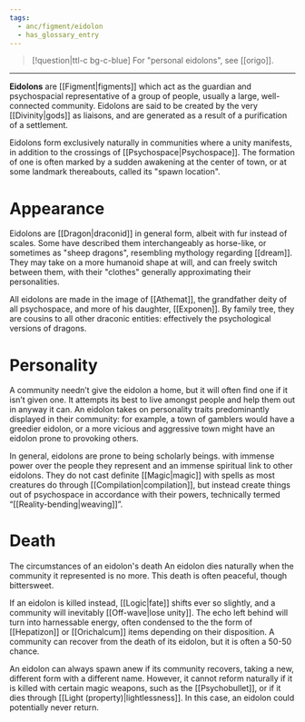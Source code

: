 ```yaml
---
tags:
  - anc/figment/eidolon
  - has_glossary_entry
---
```

>[!question|ttl-c bg-c-blue]  For "personal eidolons",  see [[origo]].

---
**Eidolons** are [[Figment|figments]] which act as the guardian and psychospacial representative of a group of people, usually a large, well-connected community. Eidolons are said to be created by the very [[Divinity|gods]] as liaisons, and are generated as a result of a purification of a settlement.

Eidolons form exclusively naturally in communities where a unity manifests, in addition to the crossings of [[Psychospace|Psychospace]]. The formation of one is often marked by a sudden awakening at the center of town, or at some landmark thereabouts, called its "spawn location". 

# Appearance
Eidolons are [[Dragon|draconid]] in general form, albeit with fur instead of scales. Some have described them interchangeably as horse-like, or sometimes as "sheep dragons", resembling mythology regarding [[dream]]. They may take on a more humanoid shape at will, and can freely switch between them, with their "clothes" generally approximating their personalities.

All eidolons are made in the image of [[Athemat]], the grandfather deity of all psychospace, and more of his daughter, [[Exponen]]. By family tree, they are cousins to all other draconic entities: effectively the psychological versions of dragons.


# Personality
A community needn’t give the eidolon a home, but it will often find one if it isn’t given one. It attempts its best to live amongst people and help them out in anyway it can. An eidolon takes on personality traits predominantly displayed in their community: for example, a town of gamblers would have a greedier eidolon, or a more vicious and aggressive town might have an eidolon prone to provoking others.

In general, eidolons are prone to being scholarly beings. with immense power over the people they represent and an immense spiritual link to other eidolons. They do not cast definite [[Magic|magic]] with spells as most creatures do through [[Compilation|compilation]], but instead create things out of psychospace in accordance with their powers, technically termed “[[Reality-bending|weaving]]”.

# Death
The circumstances of an eidolon's death An eidolon dies naturally when the community it represented is no more. This death is often peaceful, though bittersweet.

If an eidolon is killed instead, [[Logic|fate]] shifts ever so slightly, and a community will inevitably [[Off-wave|lose unity]]. The echo left behind will turn into harnessable energy, often condensed to the the form of [[Hepatizon]] or [[Orichalcum]] items depending on their disposition. A community can recover from the death of its eidolon, but it is often a 50-50 chance.

An eidolon can always spawn anew if its community recovers, taking a new, different form with a different name. However, it cannot reform naturally if it is killed with certain magic weapons, such as the [[Psychobullet]], or if it dies through [[Light (property)|lightlessness]]. In this case, an eidolon could potentially never return.